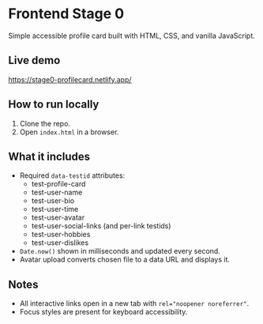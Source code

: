 # Frontend Stage 0

Simple accessible profile card built with HTML, CSS, and vanilla JavaScript.

## Live demo
https://stage0-profilecard.netlify.app/

## How to run locally
1. Clone the repo.
2. Open `index.html` in a browser.

## What it includes
- Required `data-testid` attributes:
  - test-profile-card
  - test-user-name
  - test-user-bio
  - test-user-time
  - test-user-avatar
  - test-user-social-links (and per-link testids)
  - test-user-hobbies
  - test-user-dislikes
- `Date.now()` shown in milliseconds and updated every second.
- Avatar upload converts chosen file to a data URL and displays it.

## Notes
- All interactive links open in a new tab with `rel="noopener noreferrer"`.
- Focus styles are present for keyboard accessibility.
